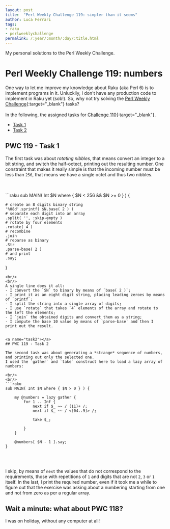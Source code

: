 ```yaml
---
layout: post
title:  "Perl Weekly Challenge 119: simpler than it seems"
author: Luca Ferrari
tags:
- raku
- perlweeklychallenge
permalink: /:year/:month/:day/:title.html
---
```

My personal solutions to the Perl Weekly Challenge.

# Perl Weekly Challenge 119: numbers

One way to let me improve my knowledge about Raku (aka Perl 6) is to implement programs in it.
Unluckily, I don't have any production code to implement in Raku yet (sob!).
So, why not try solving the [Perl Weekly Challenge](https://perlweeklychallenge.org/){:target="_blank"} tasks?
<br/>
<br/>
In the following, the assigned tasks for [Challenge 110](https://perlweeklychallenge.org/blog/perl-weekly-challenge-0110/){:target="_blank"}.
<br/>
- [Task 1](#task1)
- [Task 2](#task2)



<a name="task1"></a>
## PWC 119 - Task 1

The first task was about *rotating nibbles*, that means convert an integer to a bit string, and switch the half-octect, printing out the resulting number. One constraint that makes it really simple is that the incoming number must be less than `256`, that means we have a single octet and thus two nibbles.

<br/>
<br/>
```raku
sub MAIN( Int $N where { $N < 256 && $N >= 0 } ) {

    # create an 8 digits binary string
    '%08d'.sprintf( $N.base( 2 ) )
    # separate each digit into an array
    .split( '', :skip-empty )
    # rotate by four elements
    .rotate( 4 )
    # recombine
    .join
    # reparse as binary
    .Str
    .parse-base( 2 )
    # and print
    .say;

}

```
<br/>
<br/>
A single line does it all:
- I convert the `SN` to binary by means of `base( 2 )`;
- I print it as an eight digit string, placing leading zeroes by means of `printf`;
- I split the string into a single array of digits;
- I use `rotate` that takes `4` elements of the array and rotate to the left the elements;
- I `join` the obtained digits and convert them as a string;
- I compute the base 10 value by means of `parse-base` and then I print out the result.


<a name="task2"></a>
## PWC 119 - Task 2

The second task was about generating a *strange* sequence of numbers, and printing out only the selected one.
I used the `gather` and `take` construct here to load a lazy array of numbers:

<br/>
<br/>
```raku
sub MAIN( Int $N where { $N > 0 } ) {

    my @numbers = lazy gather {
        for 1 .. Inf {
            next if $_ ~~ / (11)+ /;
            next if $_ ~~ / <[04..9]> /;
            
            take $_;
            
        }
    }

    @numbers[ $N - 1 ].say;
}

```
<br/>
<br/>

I skip, by means of `next` the values that do not correspond to the requirements, those with repetitions of `1` and digits that are not `2`, `3` or `1` itself.
In the last, I print the required number, even if it took me a while to figure out that the exercise was asking about a numbering starting from one and not from zero as per a regular array.

## Wait a minute: what about PWC 118?

I was on holiday, without any computer at all!
